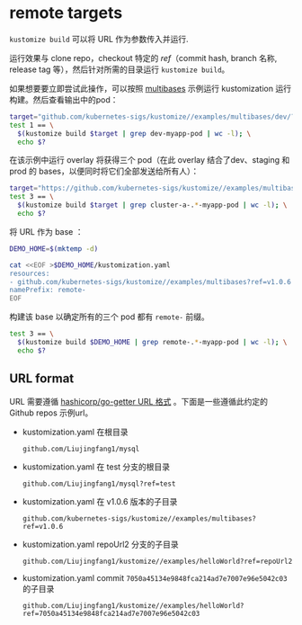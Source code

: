 # remote targets

`kustomize build` 可以将 URL 作为参数传入并运行.

运行效果与 clone repo，checkout 特定的 _ref_（commit hash, branch 名称, release tag 等），然后针对所需的目录运行 `kustomize build`。

如果想要要立即尝试此操作，可以按照 [multibases](../multibases/README.md) 示例运行 kustomization 运行构建。然后查看输出中的pod：

<!-- @remoteOverlayBuild @testAgainstLatestRelease -->

```bash
target="github.com/kubernetes-sigs/kustomize//examples/multibases/dev/?ref=v1.0.6"
test 1 == \
  $(kustomize build $target | grep dev-myapp-pod | wc -l); \
  echo $?
```

在该示例中运行 overlay 将获得三个 pod（在此 overlay 结合了dev、staging 和 prod 的 bases，以便同时将它们全部发送给所有人）：

<!-- @remoteBuild @testAgainstLatestRelease -->
```bash
target="https://github.com/kubernetes-sigs/kustomize//examples/multibases?ref=v1.0.6"
test 3 == \
  $(kustomize build $target | grep cluster-a-.*-myapp-pod | wc -l); \
  echo $?
```

将 URL 作为 base ：

<!-- @createOverlay @testAgainstLatestRelease -->
```bash
DEMO_HOME=$(mktemp -d)

cat <<EOF >$DEMO_HOME/kustomization.yaml
resources:
- github.com/kubernetes-sigs/kustomize//examples/multibases?ref=v1.0.6
namePrefix: remote-
EOF
```

构建该 base 以确定所有的三个 pod 都有 `remote-` 前缀。

<!-- @remoteBases @testAgainstLatestRelease -->
```bash
test 3 == \
  $(kustomize build $DEMO_HOME | grep remote-.*-myapp-pod | wc -l); \
  echo $?
```

## URL format

URL 需要遵循 [hashicorp/go-getter URL 格式](https://github.com/hashicorp/go-getter#url-format) 。下面是一些遵循此约定的 Github repos 示例url。

- kustomization.yaml 在根目录

  `github.com/Liujingfang1/mysql`
- kustomization.yaml 在 test 分支的根目录

  `github.com/Liujingfang1/mysql?ref=test`
- kustomization.yaml 在 v1.0.6 版本的子目录

  `github.com/kubernetes-sigs/kustomize//examples/multibases?ref=v1.0.6`
- kustomization.yaml repoUrl2 分支的子目录

  `github.com/Liujingfang1/kustomize//examples/helloWorld?ref=repoUrl2`
- kustomization.yaml commit `7050a45134e9848fca214ad7e7007e96e5042c03` 的子目录

  `github.com/Liujingfang1/kustomize//examples/helloWorld?ref=7050a45134e9848fca214ad7e7007e96e5042c03`

